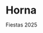 # Horna
Fiestas 2025
<!DOCTYPE html>
<html lang="es">
<head>
    <meta charset="UTF-8">
    <meta name="viewport" content="width=device-width, initial-scale=1.0">
    <title>Fiestas de Horna 2025</title>
    <style>
        /* Estilos generales */
        * {
            margin: 0;
            padding: 0;
            box-sizing: border-box;
        }

        body {
            font-family: 'Arial', sans-serif;
            background: linear-gradient(135deg, #667eea 0%, #764ba2 100%);
            min-height: 100vh;
            padding: 20px;
            display: flex;
            justify-content: center;
            align-items: center;
        }

        .container {
            max-width: 400px; /* Tamaño optimizado para móviles */
            width: 95%;
            margin: 0 auto;
            background: white;
            border-radius: 20px;
            box-shadow: 0 20px 40px rgba(0,0,0,0.1);
            overflow: hidden;
            min-height: 85vh; /* Ajuste para mejor visualización */
            display: flex;
            flex-direction: column;
        }

        /* Encabezado */
        header.header {
            background: linear-gradient(135deg, #ff6b6b, #ee5a24);
            color: white;
            padding: 20px;
            text-align: center;
            position: relative;
        }

        header.header h1 {
            font-size: 24px;
            margin-bottom: 5px;
        }

        header.header p {
            opacity: 0.9;
            font-size: 14px;
        }

        /* Navegación */
        nav.nav {
            display: flex;
            background: #f8f9fa;
            border-bottom: 1px solid #e9ecef;
        }

        .nav-item {
            flex: 1;
            padding: 15px;
            text-align: center;
            cursor: pointer;
            transition: all 0.3s ease;
            border: none;
            background: none;
            font-size: 14px;
            color: #666;
            text-decoration: none; /* Asegura que no tenga subrayado si es un 'a' */
        }

        .nav-item.active {
            background: #667eea;
            color: white;
        }

        .nav-item:hover {
            background: #e9ecef;
        }

        .nav-item.active:hover {
            background: #5a6fd8;
        }

        /* Contenido de las secciones */
        .content {
            padding: 20px;
            flex-grow: 1; /* Permite que el contenido ocupe el espacio restante */
            overflow-y: auto; /* Permite el scroll si el contenido es largo */
        }

        section.section {
            display: none;
        }

        section.section.active {
            display: block;
            animation: fadeIn 0.3s ease-in;
        }

        @keyframes fadeIn {
            from { opacity: 0; transform: translateY(20px); }
            to { opacity: 1; transform: translateY(0); }
        }

        /* Tarjetas de eventos */
        .event-card {
            background: #f8f9fa;
            border-radius: 15px;
            padding: 15px;
            margin-bottom: 15px;
            border-left: 4px solid #ff6b6b;
            transition: transform 0.2s ease, box-shadow 0.2s ease;
        }

        .event-card:hover {
            transform: translateY(-2px);
            box-shadow: 0 5px 15px rgba(0,0,0,0.1);
        }

        .event-time {
            font-weight: bold;
            color: #ff6b6b;
            font-size: 14px;
        }

        .event-title {
            font-size: 16px;
            margin: 5px 0;
            color: #333;
        }

        .event-location {
            color: #666;
            font-size: 14px;
        }

        .day-header {
            background: linear-gradient(135deg, #4ecdc4, #44a08d);
            color: white;
            padding: 15px;
            border-radius: 10px;
            margin-bottom: 20px;
            text-align: center;
            font-size: 18px;
            font-weight: bold;
        }

        /* Galería de fotos */
        .photo-grid {
            display: grid;
            grid-template-columns: repeat(2, 1fr);
            gap: 10px;
            margin-bottom: 20px;
        }

        .photo-item {
            aspect-ratio: 1;
            background: #f0f0f0;
            border-radius: 10px;
            display: flex;
            align-items: center;
            justify-content: center;
            color: #666;
            font-size: 12px;
            cursor: pointer;
            transition: all 0.3s ease;
            position: relative;
            overflow: hidden;
            border: 1px solid #e9ecef; /* Borde sutil */
        }

        .photo-item:hover {
            transform: scale(1.03); /* Menos exagerado para móviles */
            box-shadow: 0 5px 15px rgba(0,0,0,0.1);
        }

        .photo-item img {
            width: 100%;
            height: 100%;
            object-fit: cover;
            display: block; /* Elimina espacio extra debajo de la imagen */
        }

        .photo-item-placeholder {
             width: 100%; 
             height: 100%; 
             display: flex; 
             align-items: center; 
             justify-content: center; 
             color: white; 
             font-size: 14px;
             text-align: center;
             padding: 10px;
             word-break: break-word; /* Rompe palabras largas */
        }

        .upload-btn {
            background: linear-gradient(135deg, #4ecdc4, #44a08d);
            color: white;
            border: none;
            padding: 12px 20px;
            border-radius: 25px;
            cursor: pointer;
            font-size: 14px;
            margin-bottom: 20px;
            width: 100%;
            transition: all 0.3s ease;
            display: flex;
            align-items: center;
            justify-content: center;
            gap: 8px;
        }

        .upload-btn:hover {
            transform: translateY(-2px);
            box-shadow: 0 5px 15px rgba(78, 205, 196, 0.3);
        }

        /* Tarjetas de información */
        .info-card {
            background: #f8f9fa;
            border-radius: 15px;
            padding: 20px;
            margin-bottom: 15px;
            border-left: 4px solid #4ecdc4;
        }

        .info-title {
            font-size: 16px;
            font-weight: bold;
            color: #333;
            margin-bottom: 10px;
        }

        .info-text {
            color: #666;
            line-height: 1.5;
        }

        .contact-item {
            display: flex;
            align-items: center;
            padding: 10px 0;
            border-bottom: 1px solid #e9ecef;
        }

        .contact-item:last-child {
            border-bottom: none;
        }

        .contact-icon {
            width: 40px;
            height: 40px;
            background: #667eea;
            border-radius: 50%;
            display: flex;
            align-items: center;
            justify-content: center;
            margin-right: 15px;
            color: white;
            font-size: 18px;
            flex-shrink: 0; /* Evita que el icono se encoja */
        }

        /* Modal de fotos */
        .modal {
            display: none;
            position: fixed;
            top: 0;
            left: 0;
            width: 100%;
            height: 100%;
            background: rgba(0,0,0,0.8);
            z-index: 1000;
            align-items: center;
            justify-content: center;
            animation: fadeInModal 0.2s ease-out;
        }

        .modal.active {
            display: flex;
        }

        @keyframes fadeInModal {
            from { opacity: 0; }
            to { opacity: 1; }
        }

        .modal-content {
            background: white;
            padding: 20px;
            border-radius: 15px;
            max-width: 90%; /* Ajuste para pantallas pequeñas */
            width: 400px; /* Ancho máximo para el modal */
            text-align: center;
            box-shadow: 0 10px 30px rgba(0,0,0,0.3);
            animation: slideInModal 0.3s ease-out;
        }

        @keyframes slideInModal {
            from { transform: translateY(-50px); opacity: 0; }
            to { transform: translateY(0); opacity: 1; }
        }

        .modal-image-wrapper {
            width: 100%;
            max-width: 350px; /* Tamaño máximo para la imagen dentro del modal */
            height: 250px; /* Altura fija para el contenedor de la imagen */
            background: #f0f0f0; /* Fondo si la imagen no carga */
            border-radius: 10px;
            margin: 0 auto 15px auto;
            display: flex;
            align-items: center;
            justify-content: center;
            overflow: hidden; /* Asegura que la imagen no se salga del contenedor */
        }

        .modal-image-wrapper img {
            width: 100%;
            height: 100%;
            object-fit: contain; /* La imagen se ajusta sin recortarse */
            border-radius: 10px;
        }
        
        .modal-image-placeholder {
            color: #999;
            font-style: italic;
        }

        .close-btn {
            background: #ff6b6b;
            color: white;
            border: none;
            padding: 10px 20px;
            border-radius: 25px;
            cursor: pointer;
            margin-top: 10px;
            transition: background 0.2s ease;
        }

        .close-btn:hover {
            background: #e04a4a;
        }

        .download-btn {
            background: #4ecdc4;
            color: white;
            border: none;
            padding: 10px 20px;
            border-radius: 25px;
            cursor: pointer;
            margin: 10px 5px;
            transition: background 0.2s ease;
        }

        .download-btn:hover {
            background: #3cb0a5;
        }

        .hidden {
            display: none;
        }

        /* Mensaje de no hay fotos */
        #noPhotosMessage {
            text-align: center;
            color: #666;
            margin-top: 20px;
            font-style: italic;
        }

        /* Media queries para pantallas más grandes */
        @media (min-width: 600px) {
            .container {
                max-width: 600px; /* Mayor ancho en tablets */
                min-height: 70vh;
            }
            .photo-grid {
                grid-template-columns: repeat(3, 1fr); /* 3 columnas en pantallas más grandes */
            }
            .modal-content {
                max-width: 500px;
            }
            .modal-image-wrapper {
                max-width: 450px;
                height: 300px;
            }
        }
    </style>
</head>
<body>
    <main class="container">
        <header class="header">
            <h1>🎉 Fiestas de Horna 2025</h1>
            <p>Del 25 al 27 de Julio 2025</p>
        </header>

        <nav class="nav" role="tablist">
            <button class="nav-item active" role="tab" id="tab-horarios" aria-controls="horarios" aria-selected="true" data-section="horarios">📅 Horarios</button>
            <button class="nav-item" role="tab" id="tab-fotos" aria-controls="fotos" aria-selected="false" data-section="fotos">📸 Fotos</button>
            <button class="nav-item" role="tab" id="tab-info" aria-controls="info" aria-selected="false" data-section="info">ℹ️ Info</button>
        </nav>

        <div class="content">
            <section id="horarios" class="section active" role="tabpanel" aria-labelledby="tab-horarios">
                <h2 class="day-header">Viernes 25 de Julio</h2>
                <article class="event-card">
                    <div class="event-time">19:30</div>
                    <h3 class="event-title">Pregón y Chupinazo</h3>
                    <div class="event-location">Las Viejas Escuelas</div>
                </article>
                <article class="event-card">
                    <div class="event-time">20:00</div>
                    <h3 class="event-title">Mago Oliver & Liuba</h3>
                    <div class="event-location">Las Viejas Escuelas</div>
                </article>
                <article class="event-card">
                    <div class="event-time">21:00</div>
                    <h3 class="event-title">Pincho Pote (Morcilla)</h3>
                    <div class="event-location">Las Viejas Escuelas</div>
                </article>
                <article class="event-card">
                    <div class="event-time">21:30</div>
                    <h3 class="event-title">Bingo</h3>
                    <div class="event-location">Las Viejas Escuelas</div>
                </article>
                <article class="event-card">
                    <div class="event-time">22:00</div>
                    <h3 class="event-title">DJ Porty</h3>
                    <div class="event-location">Las Viejas Escuelas</div>
                </article>

                <h2 class="day-header">Sábado 26 de Julio</h2>
                <article class="event-card">
                    <div class="event-time">12:00</div>
                    <h3 class="event-title">Coral Miguel de Alonso</h3>
                    <div class="event-location">Las Viejas Escuelas</div>
                </article>
                <article class="event-card">
                    <div class="event-time">12:00 - 14:30</div>
                    <h3 class="event-title">Hinchables</h3>
                    <div class="event-location">Las Viejas Escuelas</div>
                </article>
                <article class="event-card">
                    <div class="event-time">13:00</div>
                    <h3 class="event-title">Torneo de Tuta</h3>
                    <div class="event-location">Las Viejas Escuelas</div>
                </article>
                <article class="event-card">
                    <div class="event-time">14:30</div>
                    <h3 class="event-title">Paella Popular + Postre 3€</h3>
                    <div class="event-location">Las Viejas Escuelas</div>
                </article>
                <article class="event-card">
                    <div class="event-time">16:00</div>
                    <h3 class="event-title">Torneo Mus y Brisca</h3>
                    <div class="event-location">Las Viejas Escuelas</div>
                </article>
                <article class="event-card">
                    <div class="event-time">17:00</div>
                    <h3 class="event-title">Fiesta de la Espuma</h3>
                    <div class="event-location">Las Viejas Escuelas</div>
                </article>
                <article class="event-card">
                    <div class="event-time">17:00</div>
                    <h3 class="event-title">Ginkana Infantil / Wipeout</h3>
                    <div class="event-location">Las Viejas Escuelas</div>
                </article>
                <article class="event-card">
                    <div class="event-time">19:30</div>
                    <h3 class="event-title">Juegos en Grupo - Adultos</h3>
                    <div class="event-location">Las Viejas Escuelas</div>
                </article>
                <article class="event-card">
                    <div class="event-time">21:00</div>
                    <h3 class="event-title">Bingo</h3>
                    <div class="event-location">Las Viejas Escuelas</div>
                </article>
                <article class="event-card">
                    <div class="event-time">21:30</div>
                    <h3 class="event-title">Pinchos Morunos 2€</h3>
                    <div class="event-location">Las Viejas Escuelas</div>
                </article>
                <article class="event-card">
                    <div class="event-time">21:30</div>
                    <h3 class="event-title">Verbena "Orquesta Agua"</h3>
                    <div class="event-location">Las Viejas Escuelas</div>
                </article>
                <article class="event-card">
                    <div class="event-time">00:00</div>
                    <h3 class="event-title">Concurso de Baile</h3>
                    <div class="event-location">Las Viejas Escuelas</div>
                </article>

                <h2 class="day-header">Domingo 27 de Julio</h2>
                <article class="event-card">
                    <div class="event-time">12:00</div>
                    <h3 class="event-title">Misa con Coro</h3>
                    <div class="event-location">Iglesia Parroquial</div>
                </article>
                <article class="event-card">
                    <div class="event-time">13:00</div>
                    <h3 class="event-title">Juegos Populares en Familia</h3>
                    <div class="event-location">Las Viejas Escuelas</div>
                </article>
                <article class="event-card">
                    <div class="event-time">13:30</div>
                    <h3 class="event-title">Vermut Chistorra a la Sidra</h3>
                    <div class="event-location">Las Viejas Escuelas</div>
                </article>
                <article class="event-card">
                    <div class="event-time">15:00</div>
                    <h3 class="event-title">A Comer Donde Se Pueda</h3>
                    <div class="event-location">Libre</div>
                </article>
                <article class="event-card">
                    <div class="event-time">16:30</div>
                    <h3 class="event-title">Torneo de Tute</h3>
                    <div class="event-location">Las Viejas Escuelas</div>
                </article>
                <article class="event-card">
                    <div class="event-time">18:00</div>
                    <h3 class="event-title">Entrega de Premios</h3>
                    <div class="event-location">Las Viejas Escuelas</div>
                </article>
                <article class="event-card">
                    <div class="event-time">18:00</div>
                    <h3 class="event-title">Sorteo de Jamón - BINGOOOOOOOOO</h3>
                    <div class="event-location">Las Viejas Escuelas</div>
                </article>
            </section>

            <section id="fotos" class="section" role="tabpanel" aria-labelledby="tab-fotos" hidden>
                <button class="upload-btn" aria-label="Subir foto" onclick="document.getElementById('fileInput').click()">
                    📷 Subir Foto
                </button>
                <input type="file" id="fileInput" accept="image/*" class="hidden" onchange="handleFileSelect(event)">
                
                <div class="photo-grid" id="photoGrid">
                    <div class="photo-item" onclick="viewPhoto('https://via.placeholder.com/150/ff6b6b/ffffff?text=Pregón+2024', 'Pregón 2024')">
                        <img src="https://via.placeholder.com/150/ff6b6b/ffffff?text=Pregón+2024" alt="Foto del Pregón 2024">
                    </div>
                    <div class="photo-item" onclick="viewPhoto('https://via.placeholder.com/150/4ecdc4/ffffff?text=Verbena', 'Verbena')">
                        <img src="https://via.placeholder.com/150/4ecdc4/ffffff?text=Verbena" alt="Foto de la Verbena">
                    </div>
                    <div class="photo-item" onclick="viewPhoto('https://via.placeholder.com/150/667eea/ffffff?text=Procesión', 'Procesión')">
                        <img src="https://via.placeholder.com/150/667eea/ffffff?text=Procesión" alt="Foto de la Procesión">
                    </div>
                    <div class="photo-item" onclick="viewPhoto('https://via.placeholder.com/150/feca57/ffffff?text=Fuegos', 'Fuegos artificiales')">
                        <img src="https://via.placeholder.com/150/feca57/ffffff?text=Fuegos" alt="Foto de los Fuegos Artificiales">
                    </div>
                </div>
                <p id="noPhotosMessage" class="hidden">¡Sé el primero en subir una foto!</p>
            </section>

            <section id="info" class="section" role="tabpanel" aria-labelledby="tab-info" hidden>
                <article class="info-card">
                    <h2 class="info-title">📍 Sobre Horna</h2>
                    <p class="info-text">
                        Horna es un hermoso pueblo que celebra sus fiestas patronales cada año en agosto. 
                        Nuestras tradiciones se remontan a siglos atrás y son el corazón de nuestra comunidad.
                    </p>
                </article>

                <article class="info-card">
                    <h2 class="info-title">🎯 Contactos Importantes</h2>
                    <div class="contact-item">
                        <div class="contact-icon" aria-hidden="true">🏛️</div>
                        <div>
                            <strong>Ayuntamiento</strong><br>
                            <a href="tel:+34987123456" style="color: #666; text-decoration: none;">987 123 456</a>
                        </div>
                    </div>
                    <div class="contact-item">
                        <div class="contact-icon" aria-hidden="true">🚑</div>
                        <div>
                            <strong>Emergencias</strong><br>
                            <a href="tel:+34112" style="color: #666; text-decoration: none;">112</a>
                        </div>
                    </div>
                    <div class="contact-item">
                        <div class="contact-icon" aria-hidden="true">🎉</div>
                        <div>
                            <strong>Comisión de Fiestas</strong><br>
                            <a href="tel:+34987654321" style="color: #666; text-decoration: none;">987 654 321</a>
                        </div>
                    </div>
                </article>

                <article class="info-card">
                    <h2 class="info-title">⚠️ Avisos Importantes</h2>
                    <ul class="info-text" style="list-style-type: disc; margin-left: 20px;">
                        <li>Fecha límite de inscripción paella popular: hasta el 23 de julio</li>
                        <li>Inscripciones en el local de la Asociación la Amistad (antiguas escuelas)</li>
                        <li>Programa sujeto a posibles cambios</li>
                        <li>La comisión de fiestas no se hace responsable de daños personales y materiales</li>
                    </ul>
                </article>

                <article class="info-card">
                    <h2 class="info-title">🤝 Colaboradores</h2>
                    <p class="info-text">
                        Admon. Loterías Las Merindades, Animalvet, Bar el Soto, Callejo, Carnicería Ana, Carpin, Carrocerías Japi, Comercial de Gasolinera de Oña, Comercial Palencia, Díez Pariente, Fenorte, Foncal, Const. Fortunato, Gescor, Comercial Los Leones, Mara, Mozares, Calzados Madían, Salinera (La Noria), Frutería Santoñes, Seragi, Vía Verde.
                    </p>
                </article>
            </section>
        </div>
    </main>

    <div id="photoModal" class="modal" role="dialog" aria-modal="true" aria-labelledby="modalTitle" tabindex="-1">
        <div class="modal-content">
            <h2 id="modalTitle" class="hidden">Vista de Foto</h2>
            <div id="modalImage" class="modal-image-wrapper">
                <p class="modal-image-placeholder">Cargando imagen...</p>
            </div>
            <button class="download-btn" onclick="downloadPhoto()">⬇️ Descargar</button>
            <button class="close-btn" onclick="closeModal()">Cerrar</button>
        </div>
    </div>

    <script>
        let photos = [
            // Puedes precargar algunas fotos aquí si lo deseas
            // { id: 1, src: 'path/to/my_preloaded_image.jpg', name: 'Mi foto precargada', date: '14/07/2025' }
        ];
        let currentPhoto = null; // Almacena el objeto de la foto actual para la descarga

        document.addEventListener('DOMContentLoaded', () => {
            // Inicializar la primera sección activa y su botón de navegación
            const initialSectionId = 'horarios';
            document.getElementById(initialSectionId).classList.add('active');
            document.getElementById(`tab-${initialSectionId}`).classList.add('active');
            document.getElementById(`tab-${initialSectionId}`).setAttribute('aria-selected', 'true');
            document.getElementById(initialSectionId).removeAttribute('hidden');

            // Manejadores de eventos para los botones de navegación
            document.querySelectorAll('.nav-item').forEach(button => {
                button.addEventListener('click', (event) => {
                    const targetButton = event.currentTarget; // Usa currentTarget para el botón
                    const sectionId = targetButton.dataset.section;

                    // Desactivar todas las secciones y botones
                    document.querySelectorAll('.section').forEach(section => {
                        section.classList.remove('active');
                        section.setAttribute('hidden', ''); // Ocultar con hidden para accesibilidad
                    });
                    document.querySelectorAll('.nav-item').forEach(item => {
                        item.classList.remove('active');
                        item.setAttribute('aria-selected', 'false');
                    });

                    // Activar la sección y botón seleccionados
                    document.getElementById(sectionId).classList.add('active');
                    document.getElementById(sectionId).removeAttribute('hidden');
                    targetButton.classList.add('active');
                    targetButton.setAttribute('aria-selected', 'true');

                    // Lógica específica para la sección de fotos
                    if (sectionId === 'fotos') {
                        updatePhotoGrid(); // Actualiza la visibilidad del mensaje "no hay fotos"
                    }
                });
            });

            // Cerrar modal al hacer clic fuera
            document.getElementById('photoModal').addEventListener('click', function(e) {
                if (e.target === this) {
                    closeModal();
                }
            });

            // Actualizar el grid de fotos al cargar por si hay precargadas
            updatePhotoGrid();
        });

        // Función para añadir una foto al grid
        function addPhotoToGrid(photo) {
            const photoGrid = document.getElementById('photoGrid');
            const photoItem = document.createElement('div');
            photoItem.className = 'photo-item';
            photoItem.setAttribute('role', 'img'); // Indica que es una imagen o un contenedor de imagen
            photoItem.setAttribute('aria-label', photo.name); // Proporciona un label accesible

            // Usa un listener de eventos para la imagen
            photoItem.addEventListener('click', () => viewPhoto(photo.src, photo.name, photo.id));
            
            const img = document.createElement('img');
            img.src = photo.src;
            img.alt = photo.name; // Alt text descriptivo
            
            photoItem.appendChild(img);
            photoGrid.appendChild(photoItem);
            updatePhotoGrid(); // Recalcula si mostrar el mensaje de "no hay fotos"
        }

        // Manejar la selección de archivos
        function handleFileSelect(event) {
            const file = event.target.files[0];
            if (file && file.type.startsWith('image/')) {
                const reader = new FileReader();
                reader.onload = function(e) {
                    const photoData = {
                        id: Date.now(), // ID único
                        src: e.target.result,
                        name: file.name,
                        date: new Date().toLocaleDateString('es-ES') // Formato de fecha español
                    };
                    photos.push(photoData);
                    addPhotoToGrid(photoData);
                };
                reader.readAsDataURL(file);
            } else {
                alert('Por favor, selecciona un archivo de imagen válido.');
            }
            // Limpiar el input para permitir subir el mismo archivo de nuevo si es necesario
            event.target.value = ''; 
        }

        // Ver una foto en el modal
        function viewPhoto(src, altText, photoId = null) {
            const modal = document.getElementById('photoModal');
            const modalImageWrapper = document.getElementById('modalImage');
            
            modalImageWrapper.innerHTML = ''; // Limpiar contenido previo

            const img = document.createElement('img');
            img.src = src;
            img.alt = altText;
            
            modalImageWrapper.appendChild(img);
            currentPhoto = photoId ? photos.find(p => p.id === photoId) : null; // Guardar la foto si es real

            // Mostrar u ocultar el botón de descarga para las fotos de muestra
            const downloadBtn = document.querySelector('#photoModal .download-btn');
            if (currentPhoto) {
                downloadBtn.style.display = 'inline-block';
            } else {
                downloadBtn.style.display = 'none'; // Ocultar para fotos de muestra
            }

            modal.classList.add('active');
            modal.focus(); // Enfocar el modal para accesibilidad
        }

        // Cerrar el modal
        function closeModal() {
            document.getElementById('photoModal').classList.remove('active');
            currentPhoto = null; // Limpiar la foto actual
        }

        // Descargar la foto actual
        function downloadPhoto() {
            if (currentPhoto) {
                const link = document.createElement('a');
                link.download = currentPhoto.name;
                link.href = currentPhoto.src;
                document.body.appendChild(link); // Necesario para Firefox
                link.click();
                document.body.removeChild(link); // Limpiar
            } else {
                alert('Esta es una foto de muestra. Sube tus propias fotos para poder descargarlas.');
            }
        }

        // Actualiza el mensaje de "no hay fotos"
        function updatePhotoGrid() {
            const photoGrid = document.getElementById('photoGrid');
            const noPhotosMessage = document.getElementById('noPhotosMessage');
            
            // Contar solo las fotos subidas por el usuario, no los ejemplos iniciales
            const userUploadedPhotosCount = photos.length; 
            const initialSamplePhotosCount = 4; // Contar las fotos de ejemplo precargadas en el HTML

            // Si solo hay las fotos de ejemplo y no se han subido más, mostrar el mensaje
            if (userUploadedPhotosCount === 0 && photoGrid.children.length === initialSamplePhotosCount) {
                 noPhotosMessage.classList.add('hidden'); // Ocultar si hay ejemplos
            } else if (userUploadedPhotosCount > 0) {
                 noPhotosMessage.classList.add('hidden'); // Ocultar si ya hay fotos de usuario
            } else {
                noPhotosMessage.classList.remove('hidden'); // Mostrar si no hay fotos de usuario y los ejemplos se quitaran
            }
        }
        // Llamar para asegurar que el mensaje se oculta si ya hay fotos
        updatePhotoGrid();

    </script>
</body>
</html>
